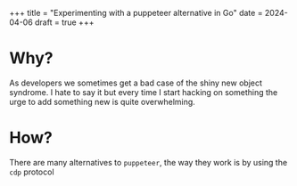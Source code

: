 +++
title = "Experimenting with a puppeteer alternative in Go"
date = 2024-04-06
draft = true
+++

# Why?
As developers we sometimes get a bad case of the shiny new object syndrome. I hate to say it but every time I start hacking on something the urge to add something new is quite overwhelming.

# How?
There are many alternatives to `puppeteer`, the way they work is by using the `cdp` protocol



